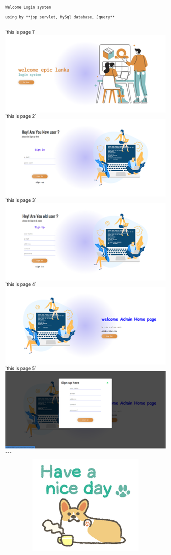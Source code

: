 `Welcome Login system`

`using by
    **jsp servlet,
    MySql database,
    Jquery**`
 <br>

<br>
`this is page 1`
<img src="https://github.com/Hasintha-git/epic-login-system/blob/main/web/assests/project_img/1.png" alt="My cool logo"/>
<br>
`this is page 2`
<img src="https://github.com/Hasintha-git/epic-login-system/blob/main/web/assests/project_img/2.png" alt="My cool logo"/>
<br>
`this is page 3`
<img src="https://github.com/Hasintha-git/epic-login-system/blob/main/web/assests/project_img/3.png" alt="My cool logo"/>
<br>
`this is page 4`
<img src="https://github.com/Hasintha-git/epic-login-system/blob/main/web/assests/project_img/4.png" alt="My cool logo"/>
<br>
`this is page 5`
<img src="https://github.com/Hasintha-git/epic-login-system/blob/main/web/assests/project_img/5.png" alt="My cool logo"/>
<br>
---
<div align="center">

![nice day](./b854b738a0f316899fb472d8d1d7bd62.gif)
</div>

 

